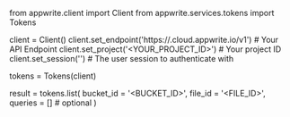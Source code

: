 from appwrite.client import Client
from appwrite.services.tokens import Tokens

client = Client()
client.set_endpoint('https://<REGION>.cloud.appwrite.io/v1') # Your API Endpoint
client.set_project('<YOUR_PROJECT_ID>') # Your project ID
client.set_session('') # The user session to authenticate with

tokens = Tokens(client)

result = tokens.list(
    bucket_id = '<BUCKET_ID>',
    file_id = '<FILE_ID>',
    queries = [] # optional
)
